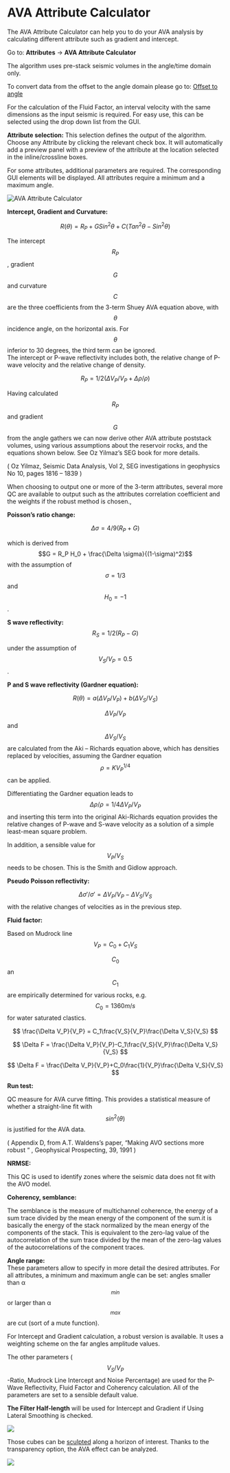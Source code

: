 # AVA Attribute Calculator

The AVA Attribute Calculator can help you to do your AVA analysis by calculating different attribute such as gradient and intercept.

Go to: **Attributes** → **AVA Attribute Calculator**

The algorithm uses pre-stack seismic volumes in the angle/time domain only.

To convert data from the offset to the angle domain please go to: [Offset to angle](../readme.4/offset_to_angle.md)

For the calculation of the Fluid Factor, an interval velocity with the same dimensions as the input seismic is required. For easy use, this can be selected using the drop down list from the GUI.

**Attribute selection:** This selection defines the output of the algorithm. Choose any Attribute by clicking the relevant check box. It will automatically add a preview panel with a preview of the attribute at the location selected in the inline/crossline boxes.

For some attributes, additional parameters are required. The corresponding GUI elements will be displayed. All attributes require a minimum and a maximum angle.

![AVA Attribute Calculator](../../.gitbook/assets/image%20%2849%29.png)

**Intercept, Gradient and Curvature:**

$$
R(\theta) = R_P+GSin^2\theta + C (Tan^2\theta-Sin^2\theta)
$$

The intercept $$R_P$$, gradient $$G$$ and curvature $$C$$are the three coefficients from the 3-term Shuey AVA equation above, with $$\theta$$ incidence angle, on the horizontal axis. For $$\theta$$inferior to 30 degrees, the third term can be ignored.   
The intercept or P-wave reflectivity includes both, the relative change of P-wave velocity and the relative change of density. 

$$
R_P = 1/2(\Delta V_P / V_P+\Delta \rho/\rho)
$$

Having calculated $$R_P$$ and gradient $$G$$ from the angle gathers we can now derive other AVA attribute poststack volumes, using various assumptions about the reservoir rocks, and the equations shown below. See Oz Yilmaz’s SEG book for more details.

\( Oz Yilmaz, Seismic Data Analysis, Vol 2, SEG investigations in geophysics No 10, pages 1816 – 1839 \)

When choosing to output one or more of the 3-term attributes, several more QC are available to output such as the attributes correlation coefficient and the weights if the robust method is chosen.,

**Poisson’s ratio change:**

$$
\Delta \sigma = 4/9(R_P+G)
$$

which is derived from $$G = R_P H_0 + \frac{\Delta \sigma}{(1-\sigma)^2}$$ with the assumption of $$\sigma = 1/3$$ and $$H_0 = -1$$.

**S wave reflectivity:**  
$$R_S = 1/2(R_P-G)$$

under the assumption of $$V_S/V_P = 0.5$$.

**P and S wave reflectivity \(Gardner equation\):**

$$
R(\theta) = a(\Delta V_P/V_P)+b(\Delta V_S/V_S)
$$

$$\Delta V_P/V_P$$ and $$\Delta V_S/V_S$$ are calculated from the Aki – Richards equation above, which has densities replaced by velocities, assuming the Gardner equation $$\rho = KV_P^{1/4}$$ can be applied.

Differentiating the Gardner equation leads to $$\Delta \rho/\rho = 1/4\Delta V_P/V_P$$ and inserting this term into the original Aki-Richards equation provides the relative changes of P-wave and S-wave velocity as a solution of a simple least-mean square problem.

In addition, a sensible value for $$V_P/V_S$$ needs to be chosen. This is the Smith and Gidlow approach.

**Pseudo Poisson reflectivity:**

$$\Delta \sigma\prime/\sigma\prime = \Delta V_P/V_P-\Delta V_S/V_S$$ with the relative changes of velocities as in the previous step.

**Fluid factor:**

Based on Mudrock line $$V_P = C_0+C_1V_S$$

$$C_0$$ an $$C_1$$ are empirically determined for various rocks, e.g. $$C_0=1360 m/s$$ for water saturated clastics.

$$
\frac{\Delta V_P}{V_P} = C_1\frac{V_S}{V_P}\frac{\Delta V_S}{V_S}
$$

$$
\Delta F = \frac{\Delta V_P}{V_P}-C_1\frac{V_S}{V_P}\frac{\Delta V_S}{V_S}
$$

$$
\Delta F = \frac{\Delta V_P}{V_P}+C_0\frac{1}{V_P}\frac{\Delta V_S}{V_S}
$$

**Run test:**

QC measure for AVA curve fitting. This provides a statistical measure of whether a straight-line fit with $$sin^2(\theta)$$ is justified for the AVA data.

\( Appendix D, from A.T. Waldens’s paper, “Making AVO sections more robust “ , Geophysical Prospecting, 39, 1991 \)

**NRMSE:**

This QC is used to identify zones where the seismic data does not fit with the AVO model.

**Coherency, semblance:**

The semblance is the measure of multichannel coherence, the energy of a sum trace divided by the mean energy of the component of the sum.it is basically the energy of the stack normalized by the mean energy of the components of the stack. This is equivalent to the zero-lag value of the autocorrelation of the sum trace divided by the mean of the zero-lag values of the autocorrelations of the component traces.

**Angle range:**  
These parameters allow to specify in more detail the desired attributes. For all attributes, a minimum and maximum angle can be set: angles smaller than α$$_{min}$$ or larger than α$$_{max}$$ are cut \(sort of a mute function\).

For Intercept and Gradient calculation, a robust version is available. It uses a weighting scheme on the far angles amplitude values.

The other parameters \($$V_S/V_P$$-Ratio, Mudrock Line Intercept and Noise Percentage\) are used for the P-Wave Reflectivity, Fluid Factor and Coherency calculation. All of the parameters are set to a sensible default value.

**The Filter Half-length** will be used for Intercept and Gradient if Using Lateral Smoothing is checked.

![](../../.gitbook/assets/012_attributes.PNG)

Those cubes can be [sculpted](../readme.4/sculpt.md) along a horizon of interest. Thanks to the transparency option, the AVA effect can be analyzed.

![](../../.gitbook/assets/013_attributes.PNG)

